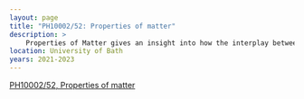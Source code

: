 ```yaml
---
layout: page
title: "PH10002/52: Properties of matter"
description: >
    Properties of Matter gives an insight into how the interplay between kinetic and potential energy at the atomic level governs the formation of different phases and demonstrates how the macroscopic properties of materials can be derived from considerations of the microscopic properties at the atomic level.
location: University of Bath
years: 2021-2023
---
```


[PH10002/52, Properties of matter](https://www.bath.ac.uk/catalogues/2022-2023/ph/PH10002.html)
